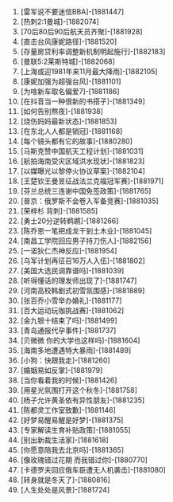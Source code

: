 
1. [雷军说不要迷信BBA]-[1881447]
1. [热刺2:1曼城]-[1882074]
1. [70后80后90后航天员齐聚]-[1881928]
1. [直击台风康妮路径]-[1881520]
1. [存量房贷利率调整新机制明起施行]-[1882183]
1. [曼联5:2莱斯特城]-[1882068]
1. [上海或迎1981年来11月最大降雨]-[1882105]
1. [康妮加强为超强台风]-[1881101]
1. [为啥新车取名偏爱7]-[1881186]
1. [在抖音当一种很新的书搭子]-[1881349]
1. [如何告别熬夜]-[1881938]
1. [烧伤妈妈最新状态]-[1881853]
1. [在东北人人都是销冠]-[1881168]
1. [每个镜头都有它的故事]-[1880280]
1. [马斯克赞中国航天工程计划]-[1881031]
1. [航拍海南受灾区域洪水现状]-[1881823]
1. [以媒曝光以黎停火协议草案]-[1882104]
1. [王楚钦王曼昱征战法兰克福冠军赛]-[1881971]
1. [芬兰总统三连谢中国免签政策]-[1881765]
1. [普京：俄罗斯不会卷入军备竞赛]-[1881035]
1. [荣梓杉 背刺]-[1881585]
1. [勇士20分逆转鹈鹕]-[1881266]
1. [陈乔恩一笔把成龙干到土木业]-[1881045]
1. [南昌工学院回应男子持刀伤人]-[1882156]
1. [一诺狄仁杰神反应]-[1881954]
1. [乌军计划再征召16万人入伍]-[1881802]
1. [美国大选民调靠谱吗]-[1881039]
1. [听得懂话的理发师出现了]-[1881747]
1. [河南高校韩剧式初雪氛围感]-[1881889]
1. [张百乔小雪举办婚礼]-[1881177]
1. [百大运动玩咖挑战赛]-[1881062]
1. [金九银十结束了吗]-[1881499]
1. [青岛通报代孕事件]-[1881737]
1. [贝微微 你的大学也这样吗]-[1881604]
1. [海南多地遭遇特大暴雨]-[1881489]
1. [小狗：快跟我走]-[1881260]
1. [婚姻易如反掌]-[1881979]
1. [当你看着我的时候]-[1881426]
1. [用星光氛围打开这个秋冬]-[1881758]
1. [杨子允许黄圣依有异性朋友]-[1881235]
1. [陈都灵工作室致歉]-[1881146]
1. [好梦易醒易醒是好梦]-[1881375]
1. [专家解读生育补贴政策]-[1881055]
1. [别出新裁生活家]-[1881618]
1. [你愿意陪我去北京吗]-[1881365]
1. [像玫瑰错过花期 而我错过你]-[1880770]
1. [卡德罗夫回应俄车臣遭无人机袭击]-[1881080]
1. [转身就是冬天了]-[1880816]
1. [人生处处是风景]-[1881724]